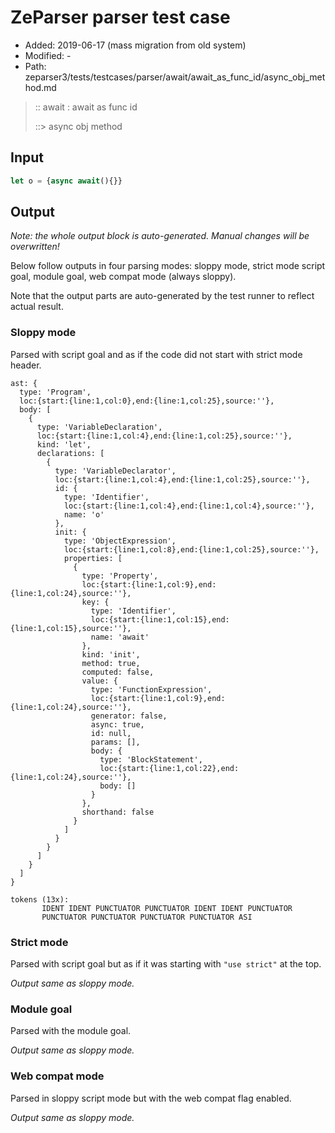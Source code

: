 # ZeParser parser test case

- Added: 2019-06-17 (mass migration from old system)
- Modified: -
- Path: zeparser3/tests/testcases/parser/await/await_as_func_id/async_obj_method.md

> :: await : await as func id
>
> ::> async obj method

## Input

`````js
let o = {async await(){}}
`````

## Output

_Note: the whole output block is auto-generated. Manual changes will be overwritten!_

Below follow outputs in four parsing modes: sloppy mode, strict mode script goal, module goal, web compat mode (always sloppy).

Note that the output parts are auto-generated by the test runner to reflect actual result.

### Sloppy mode

Parsed with script goal and as if the code did not start with strict mode header.

`````
ast: {
  type: 'Program',
  loc:{start:{line:1,col:0},end:{line:1,col:25},source:''},
  body: [
    {
      type: 'VariableDeclaration',
      loc:{start:{line:1,col:4},end:{line:1,col:25},source:''},
      kind: 'let',
      declarations: [
        {
          type: 'VariableDeclarator',
          loc:{start:{line:1,col:4},end:{line:1,col:25},source:''},
          id: {
            type: 'Identifier',
            loc:{start:{line:1,col:4},end:{line:1,col:4},source:''},
            name: 'o'
          },
          init: {
            type: 'ObjectExpression',
            loc:{start:{line:1,col:8},end:{line:1,col:25},source:''},
            properties: [
              {
                type: 'Property',
                loc:{start:{line:1,col:9},end:{line:1,col:24},source:''},
                key: {
                  type: 'Identifier',
                  loc:{start:{line:1,col:15},end:{line:1,col:15},source:''},
                  name: 'await'
                },
                kind: 'init',
                method: true,
                computed: false,
                value: {
                  type: 'FunctionExpression',
                  loc:{start:{line:1,col:9},end:{line:1,col:24},source:''},
                  generator: false,
                  async: true,
                  id: null,
                  params: [],
                  body: {
                    type: 'BlockStatement',
                    loc:{start:{line:1,col:22},end:{line:1,col:24},source:''},
                    body: []
                  }
                },
                shorthand: false
              }
            ]
          }
        }
      ]
    }
  ]
}

tokens (13x):
       IDENT IDENT PUNCTUATOR PUNCTUATOR IDENT IDENT PUNCTUATOR
       PUNCTUATOR PUNCTUATOR PUNCTUATOR PUNCTUATOR ASI
`````

### Strict mode

Parsed with script goal but as if it was starting with `"use strict"` at the top.

_Output same as sloppy mode._

### Module goal

Parsed with the module goal.

_Output same as sloppy mode._

### Web compat mode

Parsed in sloppy script mode but with the web compat flag enabled.

_Output same as sloppy mode._
